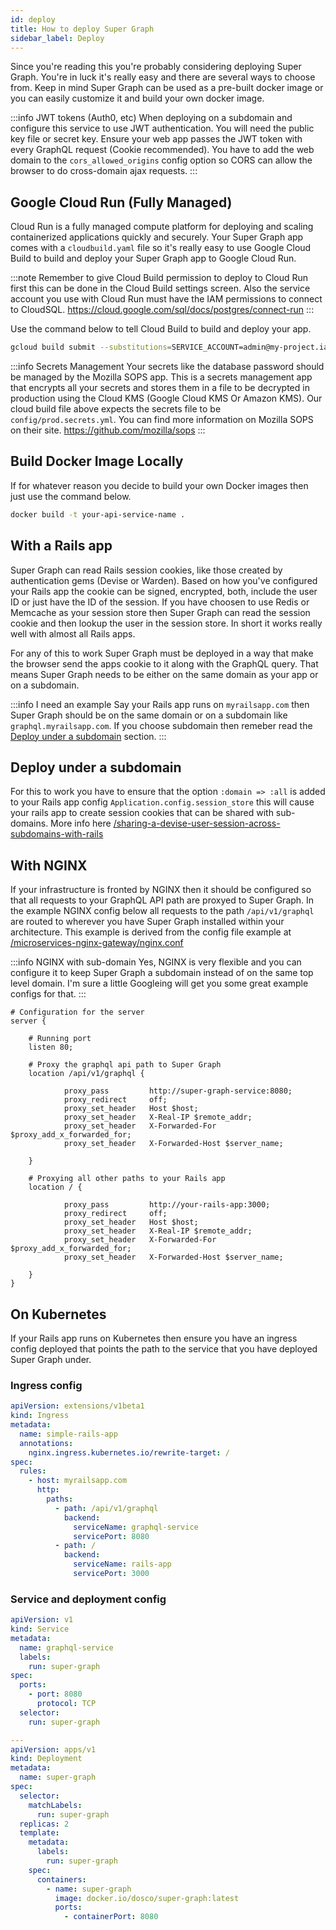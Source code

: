 ```yaml
---
id: deploy
title: How to deploy Super Graph
sidebar_label: Deploy
---
```


Since you're reading this you're probably considering deploying Super Graph. You're in luck it's really easy and there are several ways to choose from. Keep in mind Super Graph can be used as a pre-built docker image or you can easily customize it and build your own docker image.

:::info JWT tokens (Auth0, etc)
When deploying on a subdomain and configure this service to use JWT authentication. You will need the public key file or secret key. Ensure your web app passes the JWT token with every GraphQL request (Cookie recommended). You have to add the web domain to the `cors_allowed_origins` config option so CORS can allow the browser to do cross-domain ajax requests.
:::

## Google Cloud Run (Fully Managed)

Cloud Run is a fully managed compute platform for deploying and scaling containerized applications quickly and securely.
Your Super Graph app comes with a `cloudbuild.yaml` file so it's really easy to use Google Cloud Build to build and deploy your Super Graph app to Google Cloud Run.

:::note
Remember to give Cloud Build permission to deploy to Cloud Run first this can be done in the Cloud Build settings screen. Also the service account you use with Cloud Run must have the IAM permissions to connect to CloudSQL. https://cloud.google.com/sql/docs/postgres/connect-run
:::

Use the command below to tell Cloud Build to build and deploy your app.

```bash
gcloud build submit --substitutions=SERVICE_ACCOUNT=admin@my-project.iam.gserviceaccount.com,REGION=us-central1 .
```

:::info Secrets Management
Your secrets like the database password should be managed by the Mozilla SOPS app. This is a secrets management app that encrypts all your secrets and stores them in a file to be decrypted in production using the Cloud KMS (Google Cloud KMS Or Amazon KMS). Our cloud build file above expects the secrets file to be `config/prod.secrets.yml`. You can find more information on Mozilla SOPS on their site. https://github.com/mozilla/sops
:::

## Build Docker Image Locally

If for whatever reason you decide to build your own Docker images then just use the command below.

```bash
docker build -t your-api-service-name .
```

## With a Rails app

Super Graph can read Rails session cookies, like those created by authentication gems (Devise or Warden). Based on how you've configured your Rails app the cookie can be signed, encrypted, both, include the user ID or just have the ID of the session. If you have choosen to use Redis or Memcache as your session store then Super Graph can read the session cookie and then lookup the user in the session store. In short it works really well with almost all Rails apps.

For any of this to work Super Graph must be deployed in a way that make the browser send the apps cookie to it along with the GraphQL query. That means Super Graph needs to be either on the same domain as your app or on a subdomain.

:::info I need an example
Say your Rails app runs on `myrailsapp.com` then Super Graph should be on the same domain or on a subdomain like `graphql.myrailsapp.com`. If you choose subdomain then remeber read the [Deploy under a subdomain](#deploy-under-a-subdomain) section.
:::

## Deploy under a subdomain

For this to work you have to ensure that the option `:domain => :all` is added to your Rails app config `Application.config.session_store` this will cause your rails app to create session cookies that can be shared with sub-domains. More info here [/sharing-a-devise-user-session-across-subdomains-with-rails](http://excid3.com/blog/sharing-a-devise-user-session-across-subdomains-with-rails-3/)

## With NGINX

If your infrastructure is fronted by NGINX then it should be configured so that all requests to your GraphQL API path are proxyed to Super Graph. In the example NGINX config below all requests to the path `/api/v1/graphql` are routed to wherever you have Super Graph installed within your architecture. This example is derived from the config file example at [/microservices-nginx-gateway/nginx.conf](https://github.com/launchany/microservices-nginx-gateway/blob/master/nginx.conf)

:::info NGINX with sub-domain
Yes, NGINX is very flexible and you can configure it to keep Super Graph a subdomain instead of on the same top level domain. I'm sure a little Googleing will get you some great example configs for that.
:::

```nginx
# Configuration for the server
server {

	# Running port
	listen 80;

	# Proxy the graphql api path to Super Graph
	location /api/v1/graphql {

			proxy_pass         http://super-graph-service:8080;
			proxy_redirect     off;
			proxy_set_header   Host $host;
			proxy_set_header   X-Real-IP $remote_addr;
			proxy_set_header   X-Forwarded-For $proxy_add_x_forwarded_for;
			proxy_set_header   X-Forwarded-Host $server_name;

	}

	# Proxying all other paths to your Rails app
	location / {

			proxy_pass         http://your-rails-app:3000;
			proxy_redirect     off;
			proxy_set_header   Host $host;
			proxy_set_header   X-Real-IP $remote_addr;
			proxy_set_header   X-Forwarded-For $proxy_add_x_forwarded_for;
			proxy_set_header   X-Forwarded-Host $server_name;

	}
}
```

## On Kubernetes

If your Rails app runs on Kubernetes then ensure you have an ingress config deployed that points the path to the service that you have deployed Super Graph under.

### Ingress config

```yaml
apiVersion: extensions/v1beta1
kind: Ingress
metadata:
  name: simple-rails-app
  annotations:
    nginx.ingress.kubernetes.io/rewrite-target: /
spec:
  rules:
    - host: myrailsapp.com
      http:
        paths:
          - path: /api/v1/graphql
            backend:
              serviceName: graphql-service
              servicePort: 8080
          - path: /
            backend:
              serviceName: rails-app
              servicePort: 3000
```

### Service and deployment config

```yaml
apiVersion: v1
kind: Service
metadata:
  name: graphql-service
  labels:
    run: super-graph
spec:
  ports:
    - port: 8080
      protocol: TCP
  selector:
    run: super-graph

---
apiVersion: apps/v1
kind: Deployment
metadata:
  name: super-graph
spec:
  selector:
    matchLabels:
      run: super-graph
  replicas: 2
  template:
    metadata:
      labels:
        run: super-graph
    spec:
      containers:
        - name: super-graph
          image: docker.io/dosco/super-graph:latest
          ports:
            - containerPort: 8080
```
